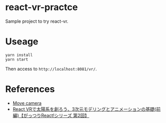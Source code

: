 # react-vr-practce
Sample project to try react-vr.

# Useage
```
yarn install
yarn start
```
Then access to `http://localhost:8081/vr/`.

# References
- [Move camera](https://github.com/facebook/react-vr/issues/102)
- [React VRで太陽系を創ろう、3次元モデリングとアニメーションの基礎(前編)【がっつりReact!シリーズ 第2回】](https://www.ntt-tx.co.jp/column/dojo_review_blog/20170929/)
